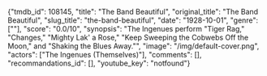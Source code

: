 {"tmdb_id": 108145, "title": "The Band Beautiful", "original_title": "The Band Beautiful", "slug_title": "the-band-beautiful", "date": "1928-10-01", "genre": [""], "score": "0.0/10", "synopsis": "The Ingenues perform \"Tiger Rag,\" \"Changes,\" \"Mighty Lak' a Rose,\" \"Keep Sweeping the Cobwebs Off the Moon,\" and \"Shaking the Blues Away.\"", "image": "/img/default-cover.png", "actors": ["The Ingenues (Themselves)"], "comments": [], "recommandations_id": [], "youtube_key": "notfound"}